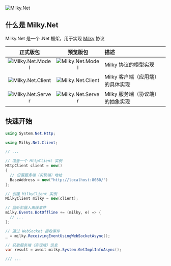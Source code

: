 ![Milky.Net](https://socialify.git.ci/frg2089/Milky.Net/image?custom_description=SaltifyDev%2Fmilky+%E7%9A%84+.Net+%E5%AE%9E%E7%8E%B0&custom_language=.NET&description=1&font=Inter&forks=1&issues=1&language=1&logo=https%3A%2F%2Fmedia.githubusercontent.com%2Fmedia%2Ffrg2089%2FMilky.Net%2Fmaster%2FLogo.png&name=1&pattern=Circuit+Board&pulls=1&stargazers=1&theme=Auto)

## 什么是 Milky.Net
Milky.Net 是一个 .Net 框架，用于实现 [Milky](https://milky.ntqqrev.org/) 协议

|                                                                    正式版包                                                                    |                                                                     预览版包                                                                      | 描述                             |
| :--------------------------------------------------------------------------------------------------------------------------------------------: | :-----------------------------------------------------------------------------------------------------------------------------------------------: | :------------------------------- |
|   ![[Milky.Net.Model](https://www.nuget.org/packages/Milky.Net.Model)](https://img.shields.io/nuget/v/Milky.Net.Model?label=Milky.Net.Model)   |   ![[Milky.Net.Model](https://www.nuget.org/packages/Milky.Net.Model)](https://img.shields.io/nuget/vpre/Milky.Net.Model?label=Milky.Net.Model)   | Milky 协议的模型实现             |
| ![[Milky.Net.Client](https://www.nuget.org/packages/Milky.Net.Client)](https://img.shields.io/nuget/v/Milky.Net.Client?label=Milky.Net.Client) | ![[Milky.Net.Client](https://www.nuget.org/packages/Milky.Net.Client)](https://img.shields.io/nuget/vpre/Milky.Net.Client?label=Milky.Net.Client) | Milky 客户端（应用端）的具体实现 |
| ![[Milky.Net.Server](https://www.nuget.org/packages/Milky.Net.Server)](https://img.shields.io/nuget/v/Milky.Net.Server?label=Milky.Net.Server) | ![[Milky.Net.Server](https://www.nuget.org/packages/Milky.Net.Server)](https://img.shields.io/nuget/vpre/Milky.Net.Server?label=Milky.Net.Server) | Milky 服务端（协议端）的抽象实现 |

## 快速开始

```csharp
using System.Net.Http;

using Milky.Net.Client;

// ...

// 准备一个 HttpClient 实例
HttpClient client = new()
{
  // 设置服务端（实现端）地址
  BaseAddress = new("http://localhost:8080/")
};

// 创建 MilkyClient 实例
MilkyClient milky = new(client);

// 监听机器人离线事件
milky.Events.BotOffline += (milky, e) => {
  // ...
};

// 通过 WebSocket 接收事件
_ = milky.ReceivingEventUsingWebSocketAsync();

// 获取服务端（实现端）信息
var result = await milky.System.GetImplInfoAsync();

/// ...
```

